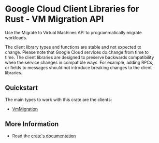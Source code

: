 # Google Cloud Client Libraries for Rust - VM Migration API

<!-- Code generated by sidekick. DO NOT EDIT. -->


Use the Migrate to Virtual Machines API to programmatically migrate
workloads.

The client library types and functions are stable and not expected to change.
Please note that Google Cloud services do change from time to time. The client
libraries are designed to preserve backwards compatibility when the service
changes in compatible ways. For example, adding RPCs, or fields to messages
should not introduce breaking changes to the client libraries.

## Quickstart

The main types to work with this crate are the clients:

- [VmMigration]

## More Information

- Read the [crate's documentation](https://docs.rs/google-cloud-vmmigration-v1/latest/google-cloud-vmmigration-v1)

[VmMigration]: https://docs.rs/google-cloud-vmmigration-v1/latest/google_cloud_vmmigration_v1/client/struct.VmMigration.html
